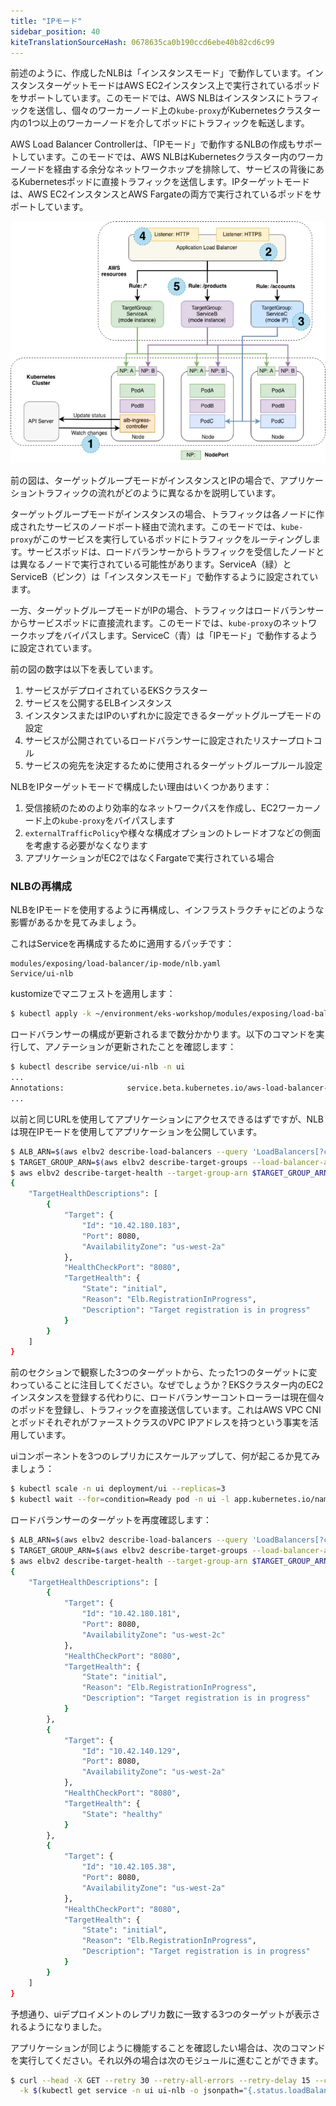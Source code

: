 ```yaml
---
title: "IPモード"
sidebar_position: 40
kiteTranslationSourceHash: 0678635ca0b190ccd6ebe40b82cd6c99
---
```


前述のように、作成したNLBは「インスタンスモード」で動作しています。インスタンスターゲットモードはAWS EC2インスタンス上で実行されているポッドをサポートしています。このモードでは、AWS NLBはインスタンスにトラフィックを送信し、個々のワーカーノード上の`kube-proxy`がKubernetesクラスター内の1つ以上のワーカーノードを介してポッドにトラフィックを転送します。

AWS Load Balancer Controllerは、「IPモード」で動作するNLBの作成もサポートしています。このモードでは、AWS NLBはKubernetesクラスター内のワーカーノードを経由する余分なネットワークホップを排除して、サービスの背後にあるKubernetesポッドに直接トラフィックを送信します。IPターゲットモードは、AWS EC2インスタンスとAWS Fargateの両方で実行されているポッドをサポートしています。

![IPモード](./assets/ip-mode.webp)

前の図は、ターゲットグループモードがインスタンスとIPの場合で、アプリケーショントラフィックの流れがどのように異なるかを説明しています。

ターゲットグループモードがインスタンスの場合、トラフィックは各ノードに作成されたサービスのノードポート経由で流れます。このモードでは、`kube-proxy`がこのサービスを実行しているポッドにトラフィックをルーティングします。サービスポッドは、ロードバランサーからトラフィックを受信したノードとは異なるノードで実行されている可能性があります。ServiceA（緑）とServiceB（ピンク）は「インスタンスモード」で動作するように設定されています。

一方、ターゲットグループモードがIPの場合、トラフィックはロードバランサーからサービスポッドに直接流れます。このモードでは、`kube-proxy`のネットワークホップをバイパスします。ServiceC（青）は「IPモード」で動作するように設定されています。

前の図の数字は以下を表しています。

1. サービスがデプロイされているEKSクラスター
2. サービスを公開するELBインスタンス
3. インスタンスまたはIPのいずれかに設定できるターゲットグループモードの設定
4. サービスが公開されているロードバランサーに設定されたリスナープロトコル
5. サービスの宛先を決定するために使用されるターゲットグループルール設定

NLBをIPターゲットモードで構成したい理由はいくつかあります：

1. 受信接続のためのより効率的なネットワークパスを作成し、EC2ワーカーノード上の`kube-proxy`をバイパスします
2. `externalTrafficPolicy`や様々な構成オプションのトレードオフなどの側面を考慮する必要がなくなります
3. アプリケーションがEC2ではなくFargateで実行されている場合

### NLBの再構成

NLBをIPモードを使用するように再構成し、インフラストラクチャにどのような影響があるかを見てみましょう。

これはServiceを再構成するために適用するパッチです：

```kustomization
modules/exposing/load-balancer/ip-mode/nlb.yaml
Service/ui-nlb
```

kustomizeでマニフェストを適用します：

```bash
$ kubectl apply -k ~/environment/eks-workshop/modules/exposing/load-balancer/ip-mode
```

ロードバランサーの構成が更新されるまで数分かかります。以下のコマンドを実行して、アノテーションが更新されたことを確認します：

```bash
$ kubectl describe service/ui-nlb -n ui
...
Annotations:              service.beta.kubernetes.io/aws-load-balancer-nlb-target-type: ip
...
```

以前と同じURLを使用してアプリケーションにアクセスできるはずですが、NLBは現在IPモードを使用してアプリケーションを公開しています。

```bash
$ ALB_ARN=$(aws elbv2 describe-load-balancers --query 'LoadBalancers[?contains(LoadBalancerName, `k8s-ui-uinlb`) == `true`].LoadBalancerArn' | jq -r '.[0]')
$ TARGET_GROUP_ARN=$(aws elbv2 describe-target-groups --load-balancer-arn $ALB_ARN | jq -r '.TargetGroups[0].TargetGroupArn')
$ aws elbv2 describe-target-health --target-group-arn $TARGET_GROUP_ARN
{
    "TargetHealthDescriptions": [
        {
            "Target": {
                "Id": "10.42.180.183",
                "Port": 8080,
                "AvailabilityZone": "us-west-2a"
            },
            "HealthCheckPort": "8080",
            "TargetHealth": {
                "State": "initial",
                "Reason": "Elb.RegistrationInProgress",
                "Description": "Target registration is in progress"
            }
        }
    ]
}
```

前のセクションで観察した3つのターゲットから、たった1つのターゲットに変わっていることに注目してください。なぜでしょうか？EKSクラスター内のEC2インスタンスを登録する代わりに、ロードバランサーコントローラーは現在個々のポッドを登録し、トラフィックを直接送信しています。これはAWS VPC CNIとポッドそれぞれがファーストクラスのVPC IPアドレスを持つという事実を活用しています。

uiコンポーネントを3つのレプリカにスケールアップして、何が起こるか見てみましょう：

```bash
$ kubectl scale -n ui deployment/ui --replicas=3
$ kubectl wait --for=condition=Ready pod -n ui -l app.kubernetes.io/name=ui --timeout=60s
```

ロードバランサーのターゲットを再度確認します：

```bash
$ ALB_ARN=$(aws elbv2 describe-load-balancers --query 'LoadBalancers[?contains(LoadBalancerName, `k8s-ui-uinlb`) == `true`].LoadBalancerArn' | jq -r '.[0]')
$ TARGET_GROUP_ARN=$(aws elbv2 describe-target-groups --load-balancer-arn $ALB_ARN | jq -r '.TargetGroups[0].TargetGroupArn')
$ aws elbv2 describe-target-health --target-group-arn $TARGET_GROUP_ARN
{
    "TargetHealthDescriptions": [
        {
            "Target": {
                "Id": "10.42.180.181",
                "Port": 8080,
                "AvailabilityZone": "us-west-2c"
            },
            "HealthCheckPort": "8080",
            "TargetHealth": {
                "State": "initial",
                "Reason": "Elb.RegistrationInProgress",
                "Description": "Target registration is in progress"
            }
        },
        {
            "Target": {
                "Id": "10.42.140.129",
                "Port": 8080,
                "AvailabilityZone": "us-west-2a"
            },
            "HealthCheckPort": "8080",
            "TargetHealth": {
                "State": "healthy"
            }
        },
        {
            "Target": {
                "Id": "10.42.105.38",
                "Port": 8080,
                "AvailabilityZone": "us-west-2a"
            },
            "HealthCheckPort": "8080",
            "TargetHealth": {
                "State": "initial",
                "Reason": "Elb.RegistrationInProgress",
                "Description": "Target registration is in progress"
            }
        }
    ]
}
```

予想通り、uiデプロイメントのレプリカ数に一致する3つのターゲットが表示されるようになりました。

アプリケーションが同じように機能することを確認したい場合は、次のコマンドを実行してください。それ以外の場合は次のモジュールに進むことができます。

```bash timeout=240
$ curl --head -X GET --retry 30 --retry-all-errors --retry-delay 15 --connect-timeout 30 --max-time 60 \
  -k $(kubectl get service -n ui ui-nlb -o jsonpath="{.status.loadBalancer.ingress[*].hostname}")
```
